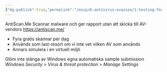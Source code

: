 ```yaml
---
{"dg-publish":true,"permalink":"/oscp/6-antivirus-evasion/1-testing-for-av-evasion/"}
---
```


AntiScan.Me
	Scannar malware och ger rapport utan att skicka till AV-vendors
https://antiscan.me/
- Fyra gratis skannar per dag
- Används som last-resort om vi inte vet vilken AV som används
- Annars simulera i en virtuell miljö

Glöm inte stänga av Windows egna automatiska sample submission
_Windows Security_ > _Virus & threat protection_ > _Manage Settings_

